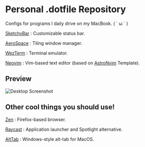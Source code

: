 # Personal .dotfile Repository
Configs for programs I daily drive on my MacBook. ( ´ ω ` )

[SketchyBar](https://github.com/FelixKratz/SketchyBar) : Customizable status bar.

[AeroSpace](https://github.com/nikitabobko/AeroSpace) : Tiling window manager.   

[WezTerm](https://wezterm.org/index.html) : Terminal emulator.

[Neovim](https://neovim.io/) : Vim-based text editor (based on [AstroNvim](https://astronvim.com/) Template).

## Preview
![Desktop Screenshot](https://github.com/user-attachments/assets/718c1fbe-cd0f-4fb6-8069-668c688a9baa)

## Other cool things you should use!
[Zen](https://zen-browser.app/) : Firefox-based browser.

[Raycast](https://www.raycast.com/) : Application launcher and Spotlight alternative.

[AltTab](https://alt-tab-macos.netlify.app/) : Windows-style alt-tab for MacOS.

